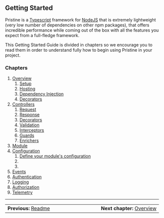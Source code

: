Getting Started
------------

Pristine is a [Typescript](https://www.typescriptlang.org) framework for [NodeJS](https://nodejs.org/en/) that is
extremely lightweight (very low number of dependencies on other npm packages), that offers incredible performance while
coming out of the box with all the features you expect from a full-fledge framework.

This Getting Started Guide is divided in chapters so we encourage you to read them in order to understand fully how to
begin using Pristine in your project.

### Chapters

1. [Overview](01-overview/00.index.md)
    1. [Setup](01-overview/01.setup.md)
    2. [Hosting](01-overview/02.hosting.md)
    3. [Dependency Injection](01-overview/03.dependency-injection.md)
    4. [Decorators](01-overview/04.decorators.md)
2. [Controllers](02-controllers/00.index.md)
    1. [Request](02-controllers/01.request.md)
    2. [Response](02-controllers/02.response.md)
    3. [Decorators](02-controllers/03.decorators.md)
    4. [Validation](02-controllers/04.validation.md)
    5. [Interceptors](02-controllers/05.interceptors.md)
    6. [Guards](02-controllers/06.guards.md)
    7. [Enrichers](02-controllers/07.enrichers.md)
3. [Module](docs/getting-started/04-configuration/00.index.md)
4. [Configuration](docs/getting-started/04-configuration/00.index.md)
    1. [Define your module's configuration](docs/getting-started/04-configuration/)
    2. [](docs/getting-started/04-configuration/)
    3. [](docs/getting-started/04-configuration/)
5. [Events](docs/getting-started/05-events/00.index.md)
6. [Authentication](docs/getting-started/06-authentication/00.index.md)
7. [Logging](docs/getting-started/07-logging/00.index.md)
8. [Authorization](docs/getting-started/08-authorization/00.index.md)
9. [Telemetry](docs/getting-started/09-telemetry/00.index.md)

---------
<table>
   <tr>
      <td width="506">
         <strong>Previous: </strong> <a href="../../README.md">Readme</a>
      </td>
      <td width="506" align="right">
         <strong>Next chapter: </strong> <a href="01-overview/00.index.md">Overview</a>
      </td>
   </tr>
</table>
